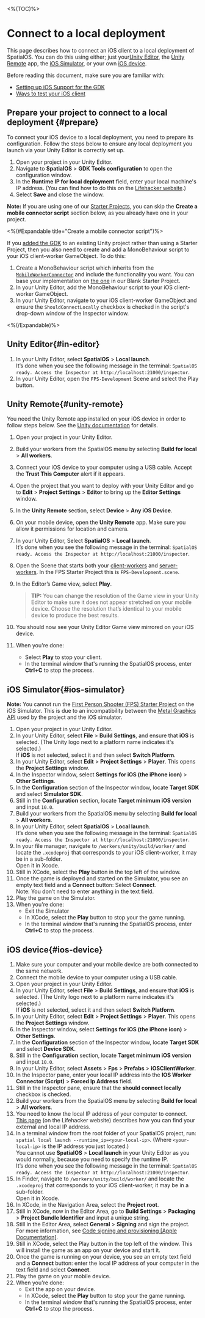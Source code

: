 <%(TOC)%>
# Connect to a local deployment

This page describes how to connect an iOS client to a local deployment of SpatialOS. You can do this using either; just your[Unity Editor](#in-editor), the [Unity Remote](#unity-remote) app, the [iOS Simulator](#ios-simulator), or your own [iOS device](#ios-device).

Before reading this document, make sure you are familiar with:

  * [Setting up iOS Support for the GDK]({{urlRoot}}/reference/mobile/ios/setup)
  * [Ways to test your iOS client]({{urlRoot}}/reference/mobile/ios/run-client)

## Prepare your project to connect to a local deployment {#prepare}

To connect your iOS device to a local deployment, you need to prepare its configuration. Follow the steps below to ensure any local deployment you launch via your Unity Editor is correctly set up.

1. Open your project in your Unity Editor.
1. Navigate to **SpatialOS** > **GDK Tools configuration** to open the configuration window.
1. In the **Runtime IP for local deployment** field, enter your local machine's IP address. (You can find how to do this on the [Lifehacker website](https://lifehacker.com/5833108/how-to-find-your-local-and-external-ip-address).)
1. Select **Save** and close the window.

**Note:** If you are using one of our [Starter Projects]({{urlRoot}}/reference/glossary#starter-project), you can skip the **Create a mobile connector script** section below, as you already have one in your project.

<%(#Expandable title="Create a mobile connector script")%>

If you [added the GDK]({{urlRoot}}/projects/myo/setup) to an existing Unity project rather than using a Starter Project, then you also need to create and add a MonoBehaviour script to your iOS client-worker GameObject. To do this:

1. Create a MonoBehaviour script which inherits from the [`MobileWorkerConnector`](https://github.com/spatialos/gdk-for-unity/blob/master/workers/unity/Packages/com.improbable.gdk.mobile/Worker/MobileWorkerConnector.cs) and include the functionality you want. You can base your implementation on [the one](https://github.com/spatialos/gdk-for-unity-blank-project/blob/master/workers/unity/Assets/Scripts/Workers/iOSClientWorkerConnector.cs) in our Blank Starter Project.
1. In your Unity Editor, add the MonoBehaviour script to your iOS client-worker GameObject.
1. In your Unity Editor, navigate to your iOS client-worker GameObject and ensure the `ShouldConnectLocally` checkbox is checked in the script's drop-down window of the Inspector window.

<%(/Expandable)%>

## Unity Editor{#in-editor}
1. In your Unity Editor, select **SpatialOS** > **Local launch**.<br>
It’s done when you see the following message in the terminal: `SpatialOS ready. Access the Inspector at http://localhost:21000/inspector`.
1. In your Unity Editor, open the `FPS-Development` Scene and select the Play button.<br/>

## Unity Remote{#unity-remote}
You need the Unity Remote app installed on your iOS device in order to follow steps below. See the [Unity documentation](https://docs.unity3d.com/Manual/UnityRemote5.html) for details.

1. Open your project in your Unity Editor.
1. Build your workers from the SpatialOS menu by selecting **Build for local** > **All workers**.
1. Connect your iOS device to your computer using a USB cable. Accept the **Trust This Computer** alert if it appears.
1. Open the project that you want to deploy with your Unity Editor and go to **Edit** > **Project Settings** > **Editor** to bring up the **Editor Settings** window.
1. In the **Unity Remote** section, select **Device** > **Any iOS Device**.
1. On your mobile device, open the **Unity Remote** app. Make sure you allow it permissions for location and camera.
1. In your Unity Editor, Select **SpatialOS** > **Local launch**.<br>
It’s done when you see the following message in the terminal: `SpatialOS ready. Access the Inspector at http://localhost:21000/inspector`.
1. Open the Scene that starts both your [client-workers]({{urlRoot}}/reference/glossary#client-worker) and [server-workers]({{urlRoot}}/reference/glossary#server-worker). In the FPS Starter Project this is `FPS-Development.scene`.
1. In the Editor’s Game view, select **Play**.

    > **TIP:** You can change the resolution of the Game view in your Unity Editor to make sure it does not appear stretched on your mobile device. Choose the resolution that’s identical to your mobile device to produce the best results.

1. You should now see your Unity Editor Game view mirrored on your iOS device.
1. When you're done:<br>
	* Select **Play** to stop your client.
	* In the terminal window that's running the SpatialOS process, enter **Ctrl+C** to stop the process.

## iOS Simulator{#ios-simulator}

**Note:** You cannot run the [First Person Shooter (FPS) Starter Project]({{urlRoot}}/projects/fps/overview) on the iOS Simulator. This is due to an incompatibility between the [Metal Graphics API](https://developer.apple.com/metal/) used by the project and the iOS simulator.

1. Open your project in your Unity Editor.
1. In your Unity Editor, select **File** > **Build Settings**, and ensure that **iOS** is selected. (The Unity logo next to a platform name indicates it's selected.)<br>
If **iOS** is not selected, select it and then select **Switch Platform**.
1. In your Unity Editor, select **Edit** > **Project Settings** > **Player**. This opens the **Project Settings** window.
1. In the Inspector window, select **Settings for iOS (the iPhone icon)** > **Other Settings**.
1. In the **Configuration** section of the Inspector window, locate **Target SDK** and select **Simulator SDK**.
1. Still in the **Configuration** section, locate **Target minimum iOS version** and input `10.0`.
1. Build your workers from the SpatialOS menu by selecting **Build for local** > **All workers**.
1. In your Unity Editor, select **SpatialOS** > **Local launch**.<br>
It’s done when you see the following message in the terminal: `SpatialOS ready. Access the Inspector at http://localhost:21000/inspector`.
1. In your file manager, navigate to `/workers/unity/build/worker/` and locate the `.xcodeproj` that corresponds to your iOS client-worker, it may be in a sub-folder.<br>
	Open it in Xcode.
1. Still in XCode, select the **Play** button in the top left of the window.
1. Once the game is deployed and started on the Simulator, you see an empty text field and a **Connect** button: Select **Connect**.<br>
Note: You don’t need to enter anything in the text field.
1. Play the game on the Simulator.
1. When you're done:<br>
	* Exit the Simulator
	* In XCode, select the **Play** button to stop your the game running.<br>
	* In the terminal window that's running the SpatialOS process, enter **Ctrl+C** to stop the process.

## iOS device{#ios-device}

1. Make sure your computer and your mobile device are both connected to the same network.
1. Connect the mobile device to your computer using a USB cable.
1. Open your project in your Unity Editor.
1. In your Unity Editor, select **File** > **Build Settings**, and ensure that **iOS** is selected. (The Unity logo next to a platform name indicates it's selected.)<br>
If **iOS** is not selected, select it and then select **Switch Platform**.
1. In your Unity Editor, select **Edit** > **Project Settings** > **Player**. This opens the **Project Settings** window.
1. In the Inspector window, select **Settings for iOS (the iPhone icon)** > **Other Settings**.
1. In the **Configuration** section of the Inspector window, locate **Target SDK** and select **Device SDK**.
1. Still in the **Configuration** section, locate **Target minimum iOS version** and input `10.0`.
1. In your Unity Editor, select **Assets** > **Fps** > **Prefabs** > **iOSClientWorker**.
1. In the Inspector pane, enter your local IP address into the **IOS Worker Connector (Script)** > **Forced Ip Address** field.
1. Still in the Inspector pane, ensure that the **should connect locally** checkbox is checked.
1. Build your workers from the SpatialOS menu by selecting **Build for local** > **All workers**.
1. You need to know the local IP address of your computer to connect. [This page](https://lifehacker.com/5833108/how-to-find-your-local-and-external-ip-address) (on the Lifehacker website)  describes how you can find your external and local IP address.
1. In a terminal window from the root folder of your SpatialOS project,  run: `spatial local launch --runtime_ip=<your-local-ip>`. (Where `<your-local-ip>` is the IP address you just located.)<br>
You cannot use **SpatialOS** > **Local launch** in your Unity Editor as you would normally, because you need to specify the runtime IP.<br>
It’s done when you see the following message in the terminal: `SpatialOS ready. Access the Inspector at http://localhost:21000/inspector`.
1. In Finder, navigate to `/workers/unity/build/worker/` and locate the `.xcodeproj` that corresponds to your iOS client-worker, it may be in a sub-folder.<br>
	Open it in Xcode.
1. In XCode, in the Navigation Area, select the **Project root**.
1. Still in XCode, now in the Editor Area, go to **Build Settings** > **Packaging** > **Project Bundle Identifier** and input a unique string.
1. Still in the Editor Area, select **General** > **Signing** and sign the project.<br>
	For more information, see [Code signing and provisioning [Apple Documentation]](https://help.apple.com/xcode/mac/current/#/dev60b6fbbc7).
1. Still in XCode, select the Play button in the top left of the window. This will install the game as an app on your device and start it.
1. Once the game is running on your device, you see an empty text field and a **Connect** button: enter the local IP address of your computer in the text field and select **Connect**.
1. Play the game on your mobile device.
1. When you're done:<br>
	* Exit the app on your device.
	* In XCode, select the **Play** button to stop your the game running.
	* In the terminal window that's running the SpatialOS process, enter **Ctrl+C** to stop the process.
